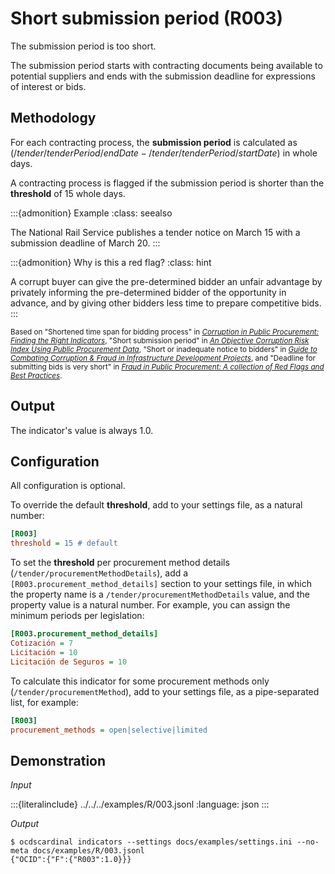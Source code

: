 # Short submission period (R003)

The submission period is too short.

The submission period starts with contracting documents being available to potential suppliers and ends with the submission deadline for expressions of interest or bids.

## Methodology

For each contracting process, the **submission period** is calculated as $(/tender/tenderPeriod/endDate - /tender/tenderPeriod/startDate)$ in whole days.

A contracting process is flagged if the submission period is shorter than the **threshold** of 15 whole days.

:::{admonition} Example
:class: seealso

The National Rail Service publishes a tender notice on March 15 with a submission deadline of March 20.
:::

:::{admonition} Why is this a red flag?
:class: hint

A corrupt buyer can give the pre-determined bidder an unfair advantage by privately informing the pre-determined bidder of the opportunity in advance, and by giving other bidders less time to prepare competitive bids.
:::

<small>Based on "Shortened time span for bidding process" in [*Corruption in Public Procurement: Finding the Right Indicators*](https://www.researchgate.net/publication/303359108_Corruption_in_Public_Procurement_Finding_the_Right_Indicators), "Short submission period" in [*An Objective Corruption Risk Index Using Public Procurement Data*](https://www.researchgate.net/publication/301646354_An_Objective_Corruption_Risk_Index_Using_Public_Procurement_Data), "Short or inadequate notice to bidders" in [*Guide to Combating Corruption & Fraud in Infrastructure Development Projects*](https://guide.iacrc.org/red-flag-short-or-inadequate-notice-to-bidders/), and "Deadline for submitting bids is very short" in [*Fraud in Public Procurement: A collection of Red Flags and Best Practices*](https://ec.europa.eu/sfc/system/files/documents/sfc-files/fraud-public-procurement-final-20122017-ares20176254403.pdf).</small>

## Output

The indicator's value is always 1.0.

## Configuration

All configuration is optional.

To override the default **threshold**, add to your settings file, as a natural number:

```ini
[R003]
threshold = 15 # default
```

To set the **threshold** per procurement method details (`/tender/procurementMethodDetails`), add a `[R003.procurement_method_details]` section to your settings file, in which the property name is a `/tender/procurementMethodDetails` value, and the property value is a natural number. For example, you can assign the minimum periods per legislation:

```ini
[R003.procurement_method_details]
Cotización = 7
Licitación = 10
Licitación de Seguros = 10
```

To calculate this indicator for some procurement methods only (`/tender/procurementMethod`), add to your settings file, as a pipe-separated list, for example:

```ini
[R003]
procurement_methods = open|selective|limited
```

## Demonstration

*Input*

:::{literalinclude} ../../../examples/R/003.jsonl
:language: json
:::

*Output*

```console
$ ocdscardinal indicators --settings docs/examples/settings.ini --no-meta docs/examples/R/003.jsonl
{"OCID":{"F":{"R003":1.0}}}

```
